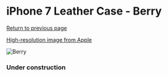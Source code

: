 # iPhone 7 Leather Case - Berry

[Return to previous page](/iphone_7)

[High-resolution image from Apple](https://store.storeimages.cdn-apple.com/8756/as-images.apple.com/is/MPVG2?wid=4500&hei=4500&fmt=png)

<div style="width: 384px"><img src="/everyphone/MPVG2.png" alt="Berry"></div>

### Under construction
